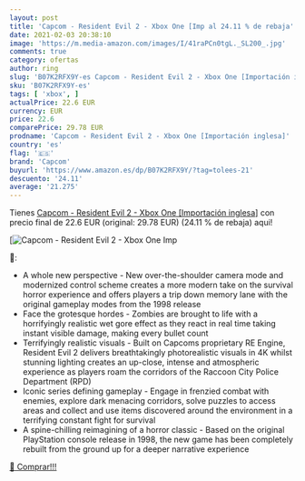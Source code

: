 ```yaml
---
layout: post
title: 'Capcom - Resident Evil 2 - Xbox One [Imp al 24.11 % de rebaja'
date: 2021-02-03 20:38:10
image: 'https://m.media-amazon.com/images/I/41raPCn0tgL._SL200_.jpg'
comments: true
category: ofertas
author: ring
slug: 'B07K2RFX9Y-es Capcom - Resident Evil 2 - Xbox One [Importación inglesa]'
sku: 'B07K2RFX9Y-es'
tags: [ 'xbox', ]
actualPrice: 22.6 EUR
currency: EUR
price: 22.6
comparePrice: 29.78 EUR
prodname: 'Capcom - Resident Evil 2 - Xbox One [Importación inglesa]'
country: 'es'
flag: '🇪🇸'
brand: 'Capcom'
buyurl: 'https://www.amazon.es/dp/B07K2RFX9Y/?tag=tolees-21'
descuento: '24.11'
average: '21.275'
---
```


Tienes [Capcom - Resident Evil 2 - Xbox One [Importación inglesa]](https://www.amazon.es/dp/B07K2RFX9Y/?tag=tolees-21) con precio final de  22.6 EUR (original: 29.78 EUR) (24.11 %  de rebaja) aqui!

[![Capcom - Resident Evil 2 - Xbox One [Imp](https://m.media-amazon.com/images/I/41raPCn0tgL._SL200_.jpg)](https://www.amazon.es/dp/B07K2RFX9Y/?tag=tolees-21)

🔎:

- A whole new perspective - New over-the-shoulder camera mode and modernized control scheme creates a more modern take on the survival horror experience and offers players a trip down memory lane with the original gameplay modes from the 1998 release
- Face the grotesque hordes - Zombies are brought to life with a horrifyingly realistic wet gore effect as they react in real time taking instant visible damage, making every bullet count
- Terrifyingly realistic visuals - Built on Capcoms proprietary RE Engine, Resident Evil 2 delivers breathtakingly photorealistic visuals in 4K whilst stunning lighting creates an up-close, intense and atmospheric experience as players roam the corridors of the Raccoon City Police Department (RPD)
- Iconic series defining gameplay - Engage in frenzied combat with enemies, explore dark menacing corridors, solve puzzles to access areas and collect and use items discovered around the environment in a terrifying constant fight for survival
- A spine-chilling reimagining of a horror classic - Based on the original PlayStation console release in 1998, the new game has been completely rebuilt from the ground up for a deeper narrative experience

[🛒 Comprar!!!](https://www.amazon.es/dp/B07K2RFX9Y/?tag=tolees-21)
